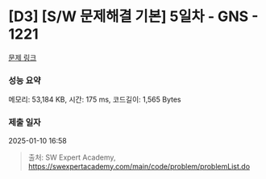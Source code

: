 # [D3] [S/W 문제해결 기본] 5일차 - GNS - 1221 

[문제 링크](https://swexpertacademy.com/main/code/problem/problemDetail.do?contestProbId=AV14jJh6ACYCFAYD) 

### 성능 요약

메모리: 53,184 KB, 시간: 175 ms, 코드길이: 1,565 Bytes

### 제출 일자

2025-01-10 16:58



> 출처: SW Expert Academy, https://swexpertacademy.com/main/code/problem/problemList.do